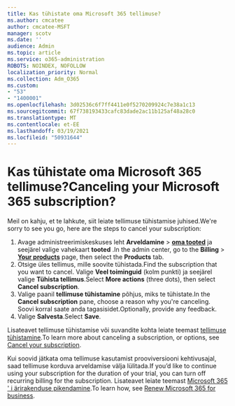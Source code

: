 ```yaml
---
title: Kas tühistate oma Microsoft 365 tellimuse?
ms.author: cmcatee
author: cmcatee-MSFT
manager: scotv
ms.date: ''
audience: Admin
ms.topic: article
ms.service: o365-administration
ROBOTS: NOINDEX, NOFOLLOW
localization_priority: Normal
ms.collection: Adm_O365
ms.custom:
- "53"
- "1400001"
ms.openlocfilehash: 3d02536c6f7ff4411e0f5270209924c7e38a1c13
ms.sourcegitcommit: 67f738193433cafc83dade2ac11b125af48a28c0
ms.translationtype: MT
ms.contentlocale: et-EE
ms.lasthandoff: 03/19/2021
ms.locfileid: "50931644"
---
```

# <a name="canceling-your-microsoft-365-subscription"></a><span data-ttu-id="2d615-102">Kas tühistate oma Microsoft 365 tellimuse?</span><span class="sxs-lookup"><span data-stu-id="2d615-102">Canceling your Microsoft 365 subscription?</span></span>

<span data-ttu-id="2d615-103">Meil on kahju, et te lahkute, siit leiate tellimuse tühistamise juhised.</span><span class="sxs-lookup"><span data-stu-id="2d615-103">We're sorry to see you go, here are the steps to cancel your subscription:</span></span>

1. <span data-ttu-id="2d615-104">Avage administreerimiskeskuses leht **Arveldamine**  >  **[oma tooted](https://go.microsoft.com/fwlink/p/?linkid=842054)** ja seejärel valige vahekaart **tooted** .</span><span class="sxs-lookup"><span data-stu-id="2d615-104">In the admin center, go to the **Billing** > **[Your products](https://go.microsoft.com/fwlink/p/?linkid=842054)** page, then select the **Products** tab.</span></span>
2. <span data-ttu-id="2d615-105">Otsige üles tellimus, mille soovite tühistada.</span><span class="sxs-lookup"><span data-stu-id="2d615-105">Find the subscription that you want to cancel.</span></span> <span data-ttu-id="2d615-106">Valige **Veel toiminguid** (kolm punkti) ja seejärel valige **Tühista tellimus**.</span><span class="sxs-lookup"><span data-stu-id="2d615-106">Select **More actions** (three dots), then select **Cancel subscription**.</span></span>
3. <span data-ttu-id="2d615-107">Valige paanil **tellimuse tühistamine** põhjus, miks te tühistate.</span><span class="sxs-lookup"><span data-stu-id="2d615-107">In the **Cancel subscription** pane, choose a reason why you're canceling.</span></span> <span data-ttu-id="2d615-108">Soovi korral saate anda tagasisidet.</span><span class="sxs-lookup"><span data-stu-id="2d615-108">Optionally, provide any feedback.</span></span>
4. <span data-ttu-id="2d615-109">Valige **Salvesta**.</span><span class="sxs-lookup"><span data-stu-id="2d615-109">Select **Save**.</span></span>

<span data-ttu-id="2d615-110">Lisateavet tellimuse tühistamise või suvandite kohta leiate teemast [tellimuse tühistamine](https://docs.microsoft.com/microsoft-365/commerce/subscriptions/cancel-your-subscription).</span><span class="sxs-lookup"><span data-stu-id="2d615-110">To learn more about canceling a subscription, or options, see [Cancel your subscription](https://docs.microsoft.com/microsoft-365/commerce/subscriptions/cancel-your-subscription).</span></span>

<span data-ttu-id="2d615-111">Kui soovid jätkata oma tellimuse kasutamist prooviversiooni kehtivusajal, saad tellimuse korduva arveldamise välja lülitada.</span><span class="sxs-lookup"><span data-stu-id="2d615-111">If you’d like to continue using your subscription for the duration of your trial, you can turn off recurring billing for the subscription.</span></span> <span data-ttu-id="2d615-112">Lisateavet leiate teemast [Microsoft 365 ' i ärirakenduse pikendamine](https://docs.microsoft.com/microsoft-365/commerce/subscriptions/renew-your-subscription).</span><span class="sxs-lookup"><span data-stu-id="2d615-112">To learn how, see [Renew Microsoft 365 for business](https://docs.microsoft.com/microsoft-365/commerce/subscriptions/renew-your-subscription).</span></span>